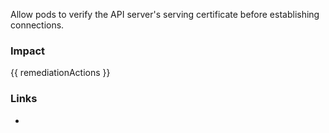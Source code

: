
Allow pods to verify the API server's serving certificate before establishing connections.

### Impact
<!-- Add Impact here -->

<!-- DO NOT CHANGE -->
{{ remediationActions }}

### Links
- <cisbench>



